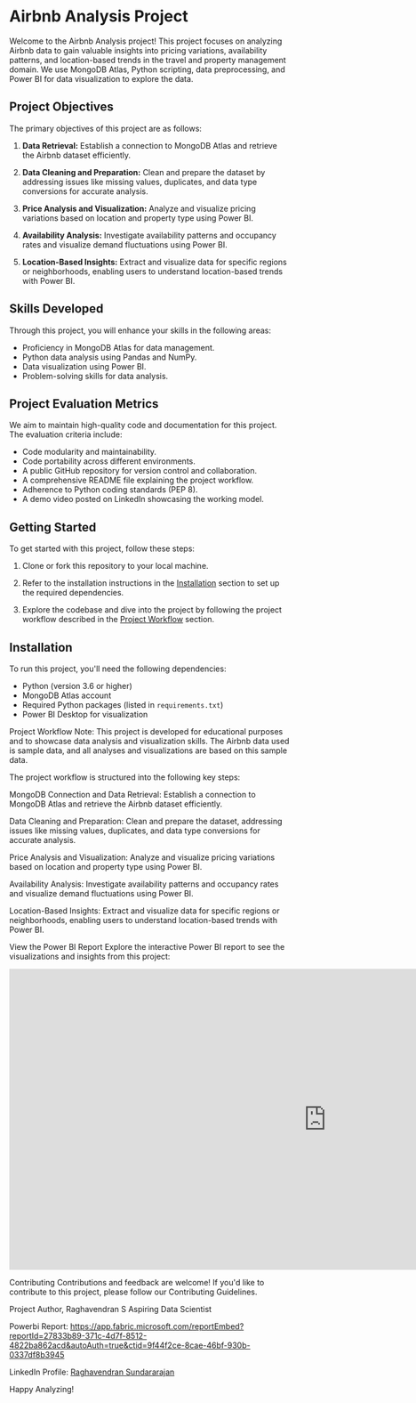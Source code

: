 # Airbnb Analysis Project

Welcome to the Airbnb Analysis project! This project focuses on analyzing Airbnb data to gain valuable insights into pricing variations, availability patterns, and location-based trends in the travel and property management domain. We use MongoDB Atlas, Python scripting, data preprocessing, and Power BI for data visualization to explore the data.

## Project Objectives

The primary objectives of this project are as follows:

1. **Data Retrieval:** Establish a connection to MongoDB Atlas and retrieve the Airbnb dataset efficiently.

2. **Data Cleaning and Preparation:** Clean and prepare the dataset by addressing issues like missing values, duplicates, and data type conversions for accurate analysis.

3. **Price Analysis and Visualization:** Analyze and visualize pricing variations based on location and property type using Power BI.

4. **Availability Analysis:** Investigate availability patterns and occupancy rates and visualize demand fluctuations using Power BI.

5. **Location-Based Insights:** Extract and visualize data for specific regions or neighborhoods, enabling users to understand location-based trends with Power BI.

## Skills Developed

Through this project, you will enhance your skills in the following areas:

- Proficiency in MongoDB Atlas for data management.
- Python data analysis using Pandas and NumPy.
- Data visualization using Power BI.
- Problem-solving skills for data analysis.

## Project Evaluation Metrics

We aim to maintain high-quality code and documentation for this project. The evaluation criteria include:

- Code modularity and maintainability.
- Code portability across different environments.
- A public GitHub repository for version control and collaboration.
- A comprehensive README file explaining the project workflow.
- Adherence to Python coding standards (PEP 8).
- A demo video posted on LinkedIn showcasing the working model.

## Getting Started

To get started with this project, follow these steps:

1. Clone or fork this repository to your local machine.

2. Refer to the installation instructions in the [Installation](#installation) section to set up the required dependencies.

3. Explore the codebase and dive into the project by following the project workflow described in the [Project Workflow](#project-workflow) section.

## Installation

To run this project, you'll need the following dependencies:

- Python (version 3.6 or higher)
- MongoDB Atlas account
- Required Python packages (listed in `requirements.txt`)
- Power BI Desktop for visualization

Project Workflow
Note: This project is developed for educational purposes and to showcase data analysis and visualization skills. The Airbnb data used is sample data, and all analyses and visualizations are based on this sample data.

The project workflow is structured into the following key steps:

MongoDB Connection and Data Retrieval: Establish a connection to MongoDB Atlas and retrieve the Airbnb dataset efficiently.

Data Cleaning and Preparation: Clean and prepare the dataset, addressing issues like missing values, duplicates, and data type conversions for accurate analysis.

Price Analysis and Visualization: Analyze and visualize pricing variations based on location and property type using Power BI.

Availability Analysis: Investigate availability patterns and occupancy rates and visualize demand fluctuations using Power BI.

Location-Based Insights: Extract and visualize data for specific regions or neighborhoods, enabling users to understand location-based trends with Power BI.

View the Power BI Report
Explore the interactive Power BI report to see the visualizations and insights from this project:

<iframe title="airbnb-raghavendran" width="1140" height="541.25" src="https://app.fabric.microsoft.com/reportEmbed?reportId=27833b89-371c-4d7f-8512-4822ba862acd&autoAuth=true&ctid=9f44f2ce-8cae-46bf-930b-0337df8b3945" frameborder="0" allowFullScreen="true"></iframe>

Contributing
Contributions and feedback are welcome! If you'd like to contribute to this project, please follow our Contributing Guidelines.

Project Author,
Raghavendran S
Aspiring Data Scientist

Powerbi Report: https://app.fabric.microsoft.com/reportEmbed?reportId=27833b89-371c-4d7f-8512-4822ba862acd&autoAuth=true&ctid=9f44f2ce-8cae-46bf-930b-0337df8b3945

LinkedIn Profile: [Raghavendran Sundararajan](https://www.linkedin.com/in/raghavendransundararajan/)

Happy Analyzing!

